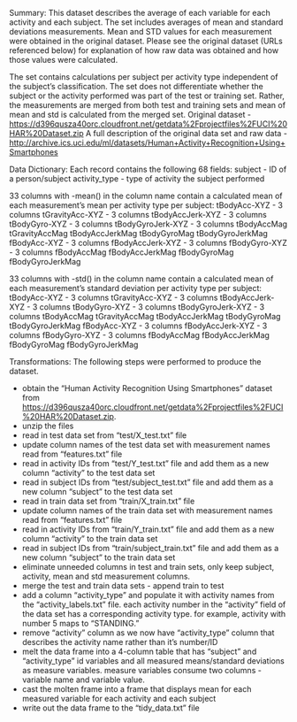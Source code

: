 Summary:
This dataset describes the average of each variable for each activity and each subject.  The set includes averages of mean and standard deviations measurements.  Mean and STD values for each measurement were obtained in the original dataset.  Please see the original dataset (URLs referenced below) for explanation of how raw data was obtained and how those values were calculated.

The set contains calculations per subject per activity type independent of the subject’s classification.  The set does not differentiate whether the subject or the activity performed was part of the test or training set.  Rather, the measurements are merged from both test and training sets and mean of mean and std is calculated from the merged set.
Original dataset - https://d396qusza40orc.cloudfront.net/getdata%2Fprojectfiles%2FUCI%20HAR%20Dataset.zip
A full description of the original data set and raw data -http://archive.ics.uci.edu/ml/datasets/Human+Activity+Recognition+Using+Smartphones

Data Dictionary:
Each record contains the following 68 fields:
subject - ID of a person/subject
activity_type - type of activity the subject performed

33 columns with -mean() in the column name contain a calculated mean of each measurement’s mean per activity type per subject:
tBodyAcc-XYZ - 3 columns
tGravityAcc-XYZ - 3 columns
tBodyAccJerk-XYZ - 3 columns
tBodyGyro-XYZ - 3 columns
tBodyGyroJerk-XYZ - 3 columns
tBodyAccMag
tGravityAccMag
tBodyAccJerkMag
tBodyGyroMag
tBodyGyroJerkMag
fBodyAcc-XYZ - 3 columns
fBodyAccJerk-XYZ - 3 columns
fBodyGyro-XYZ - 3 columns
fBodyAccMag
fBodyAccJerkMag
fBodyGyroMag
fBodyGyroJerkMag

33 columns with -std() in the column name contain a calculated mean of each measurement’s standard deviation per activity type per subject:
tBodyAcc-XYZ - 3 columns
tGravityAcc-XYZ - 3 columns
tBodyAccJerk-XYZ - 3 columns
tBodyGyro-XYZ - 3 columns
tBodyGyroJerk-XYZ - 3 columns
tBodyAccMag
tGravityAccMag
tBodyAccJerkMag
tBodyGyroMag
tBodyGyroJerkMag
fBodyAcc-XYZ - 3 columns
fBodyAccJerk-XYZ - 3 columns
fBodyGyro-XYZ - 3 columns
fBodyAccMag
fBodyAccJerkMag
fBodyGyroMag
fBodyGyroJerkMag


Transformations:
The following steps were performed to produce the dataset.
- obtain the “Human Activity Recognition Using Smartphones” dataset from https://d396qusza40orc.cloudfront.net/getdata%2Fprojectfiles%2FUCI%20HAR%20Dataset.zip. 
- unzip the files
- read in test data set from “test/X_test.txt” file
- update column names of the test data set with measurement names read from “features.txt” file
- read in activity IDs from “test/Y_test.txt” file and add them as a new column “activity” to the test data set
- read in subject IDs from “test/subject_test.txt” file and add them as a new column “subject” to the test data set
- read in train data set from “train/X_train.txt” file
- update column names of the train data set with measurement names read from “features.txt” file
- read in activity IDs from “train/Y_train.txt” file and add them as a new column “activity” to the train data set
- read in subject IDs from “train/subject_train.txt” file and add them as a new column “subject” to the train data set
- eliminate unneeded columns in test and train sets, only keep subject, activity, mean and std measurement columns.
- merge the test and train data sets - append train to test
- add a column “activity_type” and populate it with activity names from the “activity_labels.txt” file.  each activity number in the “activity” field of the data set has a corresponding activity type.  for example, activity with number 5 maps to “STANDING.”
- remove “activity” column as we now have “activity_type” column that describes the activity name rather than it’s number/ID
- melt the data frame into a 4-column table that has “subject” and “activity_type” id variables and all measured means/standard deviations as measure variables.  measure variables consume two columns - variable name and variable value.
- cast the molten frame into a frame that displays mean for each measured variable for each activity and each subject
- write out the data frame to the “tidy_data.txt” file

